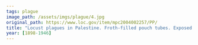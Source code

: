 ```yaml
---
tags: plague
image_path: /assets/imgs/plague/4.jpg
original_path: https://www.loc.gov/item/mpc2004002257/PP/
title: "Locust plagues in Palestine. Froth-filled pouch tubes. Exposed by blown off sand"
year: [1898-1946]
---
```



